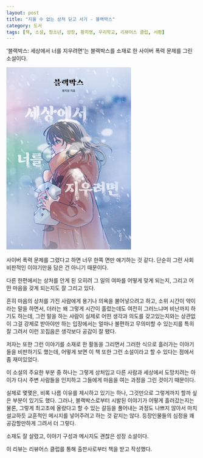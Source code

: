 ```yaml
---
layout: post
title: "지울 수 없는 상처 딛고 서기 - 블랙박스"
category: 도서
tags: [책, 소설, 청소년, 성장, 황지영, 우리학교, 리뷰어스 클럽, 서평]
---
```


'블랙박스: 세상에서 너를 지우려면'는
블랙박스를 소재로 한 사이버 폭력 문제를 그린 소설이다.

![표지](/images/book/black-box-book-h480.jpg)

사이버 폭력 문제를 그렸다고 하면 너무 한쪽 면만 얘기하는 것 같다.
단순히 그런 사회 비판적인 이야기만을 담은 건 아니기 때문이다.

다른 한편에서는 상처를 안게 된
오히려 그 일의 여파를 어떻게 맞게 되는지,
그리고 어떤 마음을 갖게 되는지도 잘 그리고 있다.

흔히 마음의 상처를 가진 사람에게
용기나 의욕을 불어넣으려고 하고,
소위 시간이 약이라는 말을 하면서,
더러는 왜 그렇게 시간이 흘렀는데도 여전히 그러느냐며 비난까지 하기도 하는데,
그런 말을 하는 사람이 실제로 어떤 생각과 의도를 갖고있는지와는 상관없이
그걸 강제로 받아야만 하는 입장에서는
얼마나 불편하고 무의미할 수 있는지를 특히 잘 그려서
이런 꼬집음은 생각보다 공감이 잘 됐다.

저자는 또한 그런 이야기를 소재로 한 활동을 그리면서
그러한 식으로 흘러가는 이야기들을 비판하기도 했는데,
어떻게 보면 이 책 또한 그런 소설이라고 할 수 있다는 점에서 좀 재미있었다.

이 소설의 주요한 부분 중 하나는
그렇게 상처입고 다른 사람과 세상에서 도망치려는 아이가
다시 주변 사람들을 인지하고
그들에게 마음을 여는 과정을 그린 것이기 때문이다.

실제로 몇몇은, 비록 나름 이유를 제시하고 있기는 하나,
그것만으로 그렇게까지 할까 싶은 부분이 있기도 했다.
그러나, 블랙박스로부터 시발된 이야기가 어떻게 흘러갔는지는 물론,
그렇게 최고조에 올랐다고 할 수 있는 갈등을 풀어내는 과정도 나쁘지 않아서
마치 설교하듯 교훈적인 메시지를 넣어주려고 하는 것 같지는 않다.
등장인물들의 심정을 꽤 공감할만하게 그려서 더 그렇다.

소재도 잘 살렸고,
이야기 구성과 메시지도 괜찮은 성장 소설이다.



<div class="im im-info">
이 리뷰는 리뷰어스 클럽를 통해 출판사로부터 책을 받고 작성했다.
</div>

